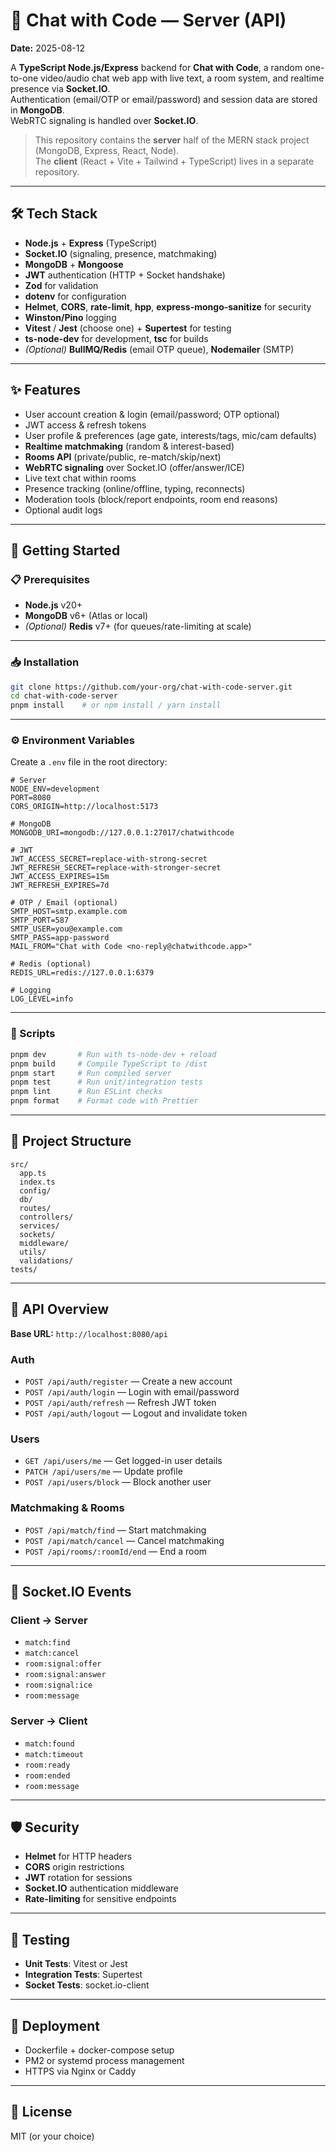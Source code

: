 # 📄 Chat with Code — Server (API)

**Date:** 2025-08-12

A **TypeScript Node.js/Express** backend for **Chat with Code**, a random one-to-one video/audio chat web app with live text, a room system, and realtime presence via **Socket.IO**.  
Authentication (email/OTP or email/password) and session data are stored in **MongoDB**.  
WebRTC signaling is handled over **Socket.IO**.

> This repository contains the **server** half of the MERN stack project (MongoDB, Express, React, Node).  
> The **client** (React + Vite + Tailwind + TypeScript) lives in a separate repository.

---

## 🛠 Tech Stack

- **Node.js** + **Express** (TypeScript)
- **Socket.IO** (signaling, presence, matchmaking)
- **MongoDB** + **Mongoose**
- **JWT** authentication (HTTP + Socket handshake)
- **Zod** for validation
- **dotenv** for configuration
- **Helmet**, **CORS**, **rate-limit**, **hpp**, **express-mongo-sanitize** for security
- **Winston/Pino** logging
- **Vitest** / **Jest** (choose one) + **Supertest** for testing
- **ts-node-dev** for development, **tsc** for builds
- *(Optional)* **BullMQ/Redis** (email OTP queue), **Nodemailer** (SMTP)

---

## ✨ Features

- User account creation & login (email/password; OTP optional)
- JWT access & refresh tokens
- User profile & preferences (age gate, interests/tags, mic/cam defaults)
- **Realtime matchmaking** (random & interest-based)
- **Rooms API** (private/public, re-match/skip/next)
- **WebRTC signaling** over Socket.IO (offer/answer/ICE)
- Live text chat within rooms
- Presence tracking (online/offline, typing, reconnects)
- Moderation tools (block/report endpoints, room end reasons)
- Optional audit logs

---

## 🚀 Getting Started

### 📋 Prerequisites

- **Node.js** v20+
- **MongoDB** v6+ (Atlas or local)
- *(Optional)* **Redis** v7+ (for queues/rate-limiting at scale)

---

### 📥 Installation

```bash
git clone https://github.com/your-org/chat-with-code-server.git
cd chat-with-code-server
pnpm install    # or npm install / yarn install
```

---

### ⚙️ Environment Variables

Create a `.env` file in the root directory:

```env
# Server
NODE_ENV=development
PORT=8080
CORS_ORIGIN=http://localhost:5173

# MongoDB
MONGODB_URI=mongodb://127.0.0.1:27017/chatwithcode

# JWT
JWT_ACCESS_SECRET=replace-with-strong-secret
JWT_REFRESH_SECRET=replace-with-stronger-secret
JWT_ACCESS_EXPIRES=15m
JWT_REFRESH_EXPIRES=7d

# OTP / Email (optional)
SMTP_HOST=smtp.example.com
SMTP_PORT=587
SMTP_USER=you@example.com
SMTP_PASS=app-password
MAIL_FROM="Chat with Code <no-reply@chatwithcode.app>"

# Redis (optional)
REDIS_URL=redis://127.0.0.1:6379

# Logging
LOG_LEVEL=info
```

---

### 📜 Scripts

```bash
pnpm dev       # Run with ts-node-dev + reload
pnpm build     # Compile TypeScript to /dist
pnpm start     # Run compiled server
pnpm test      # Run unit/integration tests
pnpm lint      # Run ESLint checks
pnpm format    # Format code with Prettier
```

---

## 📂 Project Structure

```plaintext
src/
  app.ts
  index.ts
  config/
  db/
  routes/
  controllers/
  services/
  sockets/
  middleware/
  utils/
  validations/
tests/
```

---

## 🔌 API Overview

**Base URL:** `http://localhost:8080/api`

### **Auth**
- `POST /api/auth/register` — Create a new account
- `POST /api/auth/login` — Login with email/password
- `POST /api/auth/refresh` — Refresh JWT token
- `POST /api/auth/logout` — Logout and invalidate token

### **Users**
- `GET /api/users/me` — Get logged-in user details
- `PATCH /api/users/me` — Update profile
- `POST /api/users/block` — Block another user

### **Matchmaking & Rooms**
- `POST /api/match/find` — Start matchmaking
- `POST /api/match/cancel` — Cancel matchmaking
- `POST /api/rooms/:roomId/end` — End a room

---

## 📡 Socket.IO Events

### **Client → Server**
- `match:find`
- `match:cancel`
- `room:signal:offer`
- `room:signal:answer`
- `room:signal:ice`
- `room:message`

### **Server → Client**
- `match:found`
- `match:timeout`
- `room:ready`
- `room:ended`
- `room:message`

---

## 🛡 Security

- **Helmet** for HTTP headers
- **CORS** origin restrictions
- **JWT** rotation for sessions
- **Socket.IO** authentication middleware
- **Rate-limiting** for sensitive endpoints

---

## 🧪 Testing

- **Unit Tests**: Vitest or Jest
- **Integration Tests**: Supertest
- **Socket Tests**: socket.io-client

---

## 🚢 Deployment

- Dockerfile + docker-compose setup
- PM2 or systemd process management
- HTTPS via Nginx or Caddy

---

## 📜 License

MIT (or your choice)

